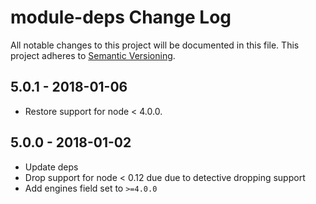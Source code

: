 # module-deps Change Log
All notable changes to this project will be documented in this file.
This project adheres to [Semantic Versioning](http://semver.org/).

## 5.0.1 - 2018-01-06
* Restore support for node < 4.0.0.

## 5.0.0 - 2018-01-02
* Update deps
* Drop support for node < 0.12 due due to detective dropping support
* Add engines field set to `>=4.0.0`
